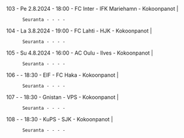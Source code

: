 103 - Pe 2.8.2024 - 18:00 - FC Inter - IFK Mariehamn - Kokoonpanot |
        
        
          Seuranta - - - -
104 - La 3.8.2024 - 19:00 - FC Lahti - HJK - Kokoonpanot |
        
        
          Seuranta - - - -
105 - Su 4.8.2024 - 16:00 - AC Oulu - Ilves - Kokoonpanot |
        
        
          Seuranta - - - -
106 -  - 18:30 - EIF - FC Haka - Kokoonpanot |
        
        
          Seuranta - - - -
107 -  - 18:30 - Gnistan - VPS - Kokoonpanot |
        
        
          Seuranta - - - -
108 -  - 18:30 - KuPS - SJK - Kokoonpanot |
        
        
          Seuranta - - - -
